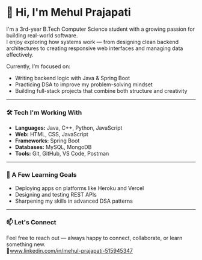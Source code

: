 # 👋 Hi, I'm Mehul Prajapati

I'm a 3rd-year B.Tech Computer Science student with a growing passion for building real-world software.  
I enjoy exploring how systems work — from designing clean backend architectures to creating responsive web interfaces and managing data effectively.

Currently, I’m focused on:
- Writing backend logic with Java & Spring Boot  
- Practicing DSA to improve my problem-solving mindset  
- Building full-stack projects that combine both structure and creativity  

---

### 🛠 Tech I'm Working With
- **Languages:** Java, C++, Python, JavaScript  
- **Web:** HTML, CSS, JavaScript  
- **Frameworks:** Spring Boot  
- **Databases:** MySQL, MongoDB  
- **Tools:** Git, GitHub, VS Code, Postman  

---

### 📌 A Few Learning Goals
- Deploying apps on platforms like Heroku and Vercel  
- Designing and testing REST APIs  
- Sharpening my skills in advanced DSA patterns  

---

### 📫 Let's Connect
Feel free to reach out — always happy to connect, collaborate, or learn something new.  
🔗www.linkedin.com/in/mehul-prajapati-515945347
